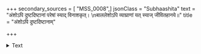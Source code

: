 +++
secondary_sources = [ "MSS_0008",]
jsonClass = "Subhaashita"
text = "अंशोऽपि दुष्टदिष्टानां परेषां स्याद् विनाशकृत्।  \nबाललेशोऽपि व्याघ्राणां यत् स्याज् जीवितहानये॥"
title = "अंशोऽपि दुष्टदिष्टानाम्"

+++

<details><summary>Text</summary>

अंशोऽपि दुष्टदिष्टानां परेषां स्याद् विनाशकृत्।  
बाललेशोऽपि व्याघ्राणां यत् स्याज् जीवितहानये॥
</details>
